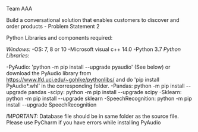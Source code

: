 Team AAA

Build a conversational solution that enables customers to discover and order products - Problem Statement 2

Python Libraries and components required:

*Windows:*
-OS: 7, 8 or 10
-Microsoft visual c++ 14.0
-Python 3.7
*Python Libraries:*

-PyAudio: 'python -m pip install --upgrade pyaudio' (See below) or download the PyAudio library from https://www.lfd.uci.edu/~gohlke/pythonlibs/ and do 'pip install PyAudio*.whl' in the corresponding folder.
-Pandas: python -m pip install --upgrade pandas
-scipy: python -m pip install --upgrade scipy
-Sklearn: python -m pip install --upgrade sklearn
-SpeechRecognition: python -m pip install --upgrade SpeechRecognition

*IMPORTANT:* Database file should be in same folder as the source file. Please use PyCharm if you have errors while installing PyAudio
